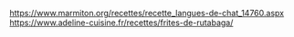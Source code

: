 https://www.marmiton.org/recettes/recette_langues-de-chat_14760.aspx
https://www.adeline-cuisine.fr/recettes/frites-de-rutabaga/
